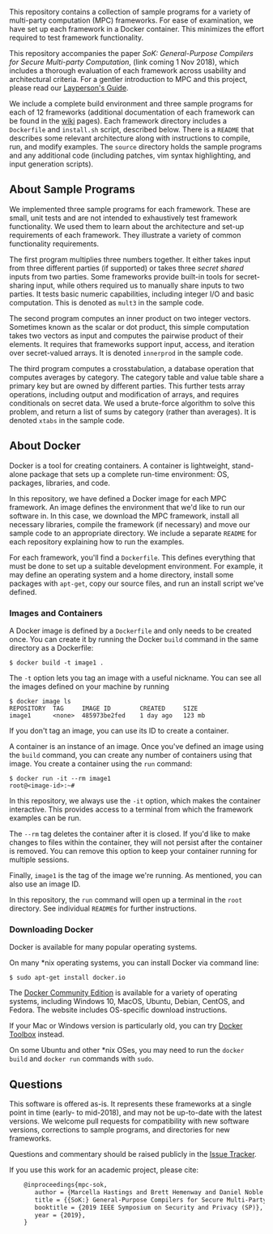 This repository contains a collection of sample programs for a variety of multi-party computation (MPC) frameworks. For ease of examination, we have set up each framework in a Docker container. This minimizes the effort required to test framework functionality. 

This repository accompanies the paper _SoK: General-Purpose Compilers for Secure Multi-party Computation_, (link coming 1 Nov 2018), which includes a thorough evaluation of each framework across usability and architectural criteria. For a gentler introduction to MPC and this project, please read our [Layperson's Guide](https://github.com/MPC-SoK/frameworks/wiki/A-Layperson%27s-Guide).

We include a complete build environment and three sample programs for each of 12 frameworks (additional documentation of each framework can be found in the [wiki](https://github.com/mpc-sok/frameworks/wiki) pages). 
Each framework directory includes a `Dockerfile` and `install.sh` script, described below. There is a `README` that describes some relevant architecture along with instructions to compile, run, and modify examples. The `source` directory holds the sample programs and any additional code (including patches, vim syntax highlighting, and input generation scripts).

## About Sample Programs
We implemented three sample programs for each framework. These are small, unit tests and are not intended to exhaustively test framework functionality. We used them to learn about the architecture and set-up requirements of each framework. They illustrate a variety of common functionality requirements.

The first program multiplies three numbers together. It either takes input from three different parties (if supported) or takes three _secret shared_ inputs from two parties. Some frameworks provide built-in tools for secret-sharing input, while others required us to manually share inputs to two parties. It tests basic numeric capabilities, including integer I/O and basic computation. This is denoted as `mult3` in the sample code.

The second program computes an inner product on two integer vectors. Sometimes known as the scalar or dot product, this simple computation takes two vectors as input and computes the pairwise product of their elements. It requires that frameworks support input, access, and iteration over secret-valued arrays.  It is denoted `innerprod` in the sample code.

The third program computes a crosstabulation, a database operation that computes averages by category. The category table and value table share a primary key but are owned by different parties. This further tests array operations, including output and modification of arrays, and requires conditionals on secret data. We used a brute-force algorithm to solve this problem, and return a list of sums by category (rather than averages). It is denoted `xtabs` in the sample code.

## About Docker

Docker is a tool for creating containers. A container is lightweight, stand-alone package that sets up a complete run-time environment: OS, packages, libraries, and code. 

In this repository, we have defined a Docker image for each MPC framework. An image defines the environment that we'd like to run our software in. In this case, we download the MPC framework, install all necessary libraries, compile the framework (if necessary) and move our sample code to an appropriate directory. We include a separate `README` for each repository explaining how to run the examples.

For each framework, you'll find a `Dockerfile`. This defines everything that must be done to set up a suitable development environment. For example, it may define an operating system and a home directory, install some packages with `apt-get`, copy our source files, and run an install script we've defined.

### Images and Containers

A Docker image is defined by a `Dockerfile` and only needs to be created once. You can create it by running the Docker `build` command in the same directory as a Dockerfile:
```
$ docker build -t image1 .
```
The `-t` option lets you tag an image with a useful nickname. You can see all the images defined on your machine by running
```
$ docker image ls
REPOSITORY	TAG		IMAGE ID		CREATED		SIZE
image1		<none>	485973be2fed	1 day ago	123 mb
```

If you don't tag an image, you can use its ID to create a container.

A container is an instance of an image. Once you've defined an image using the `build` command, you can create any number of containers using that image. You create a container using the `run` command:
```
$ docker run -it --rm image1
root@<image-id>:~#
```
In this repository, we always use the `-it` option, which makes the container interactive. This provides access to a terminal from which the framework examples can be run.

The `--rm` tag deletes the container after it is closed. If you'd like to make changes to files within the container, they will not persist after the container is removed. You can remove this option to keep your container running for multiple sessions. 

Finally, `image1` is the tag of the image we're running. As mentioned, you can also use an image ID.

In this repository, the `run` command will open up a terminal in the `root` directory. See individual `README`s for further instructions.

### Downloading Docker

Docker is available for many popular operating systems. 

On many \*nix operating systems, you can install Docker via command line:
```
$ sudo apt-get install docker.io
```

The [Docker Community Edition](https://store.docker.com/search?type=edition&offering=community) is available for a variety of operating systems, including Windows 10, MacOS, Ubuntu, Debian, CentOS, and Fedora. The website includes OS-specific download instructions.

If your Mac or Windows version is particularly old, you can try [Docker Toolbox](https://docs.docker.com/toolbox/overview/) instead.

On some Ubuntu and other \*nix OSes, you may need to run the `docker build` and `docker run` commands with `sudo`.

## Questions
This software is offered as-is. It represents these frameworks at a single point in time (early- to mid-2018), and may not be up-to-date with the latest versions. We welcome pull requests for compatibility with new software versions, corrections to sample programs, and directories for new frameworks.

Questions and commentary should be raised publicly in the [Issue Tracker](https://github.com/MPC-SoK/frameworks/issues). 

If you use this work for an academic project, please cite:
```latex
    @inproceedings{mpc-sok,
       author = {Marcella Hastings and Brett Hemenway and Daniel Noble and Steve Zdancewic},
       title = {{SoK:} General-Purpose Compilers for Secure Multi-Party Computation},
       booktitle = {2019 IEEE Symposium on Security and Privacy (SP)},
       year = {2019},
    }
```

